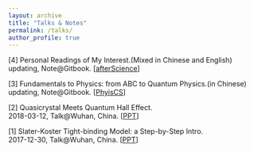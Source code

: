 ```yaml
---
layout: archive
title: "Talks & Notes"
permalink: /talks/
author_profile: true
---
```


[4] Personal Readings of My Interest.(Mixed in Chinese and English)<br/>
updating, Note@Gitbook. 
[[afterScience](https://kfluo.gitbook.io/aftersci/)]

[3] Fundamentals to Physics: from ABC to Quantum Physics.(in Chinese)<br/>
updating, Note@Gitbook. 
[[PhyisCS](https://kfluo.gitbook.io/phyiscs/)]

[2] Quasicrystal Meets Quantum Hall Effect.<br/>
2018-03-12, Talk@Wuhan, China. 
[[PPT](TBD)]

[1] Slater-Koster Tight-binding Model: a Step-by-Step Intro.<br/>
2017-12-30, Talk@Wuhan, China. 
[[PPT](TBD)]